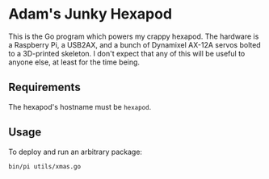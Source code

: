 # Adam's Junky Hexapod

This is the Go program which powers my crappy hexapod. The hardware is a
Raspberry Pi, a USB2AX, and a bunch of Dynamixel AX-12A servos bolted to a
3D-printed skeleton. I don't expect that any of this will be useful to anyone
else, at least for the time being.


## Requirements

The hexapod's hostname must be `hexapod`.


## Usage

To deploy and run an arbitrary package:

    bin/pi utils/xmas.go
